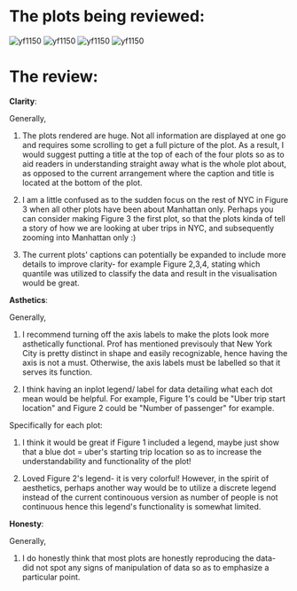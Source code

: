 # The plots being reviewed: 

![yf1150](https://github.com/qygoh/PUI2018_yf1150/blob/master/HW8_yf1150/figure1.png)
![yf1150](https://github.com/qygoh/PUI2018_yf1150/blob/master/HW8_yf1150/figure2.png)
![yf1150](https://github.com/qygoh/PUI2018_yf1150/blob/master/HW8_yf1150/figure3.png)
![yf1150](https://github.com/qygoh/PUI2018_yf1150/blob/master/HW8_yf1150/figure4.png)

# The review: 

**Clarity**: 

Generally, 

1) The plots rendered are huge. Not all information are displayed at one go and requires some scrolling to get a full picture of the plot. As a result, I would suggest putting a title at the top of each of the four plots so as to aid readers in understanding straight away what is the whole plot about, as opposed to the current arrangement where the caption and title is located at the bottom of the plot. 

2) I am a little confused as to the sudden focus on the rest of NYC in Figure 3 when all other plots have been about Manhattan only. Perhaps you can consider making Figure 3 the first plot, so that the plots kinda of tell a story of how we are looking at uber trips in NYC, and subsequently zooming into Manhattan only :) 

3) The current plots' captions can potentially be expanded to include more details to improve clarity- for example Figure 2,3,4, stating which quantile was utilized to classify the data and result in the visualisation would be great.  


**Asthetics**:

Generally,

1) I recommend turning off the axis labels to make the plots look more asthetically functional. Prof has mentioned previsouly that New York City is pretty distinct in shape and easily recognizable, hence having the axis is not a must. Otherwise, the axis labels must be labelled so that it serves its function. 

2) I think having an inplot legend/ label for data detailing what each dot mean would be helpful. For example, Figure 1's could be "Uber trip start location" and Figure 2 could be "Number of passenger" for example. 

Specifically for each plot:

1) I think it would be great if Figure 1 included a legend, maybe just show that a blue dot = uber's starting trip location so as to increase the understandability and functionality of the plot! 

2) Loved Figure 2's legend- it is very colorful! However, in the spirit of aesthetics, perhaps another way would be to utilize a discrete legend instead of the current continouous version as number of people is not continuous hence this legend's functionality is somewhat limited. 


**Honesty**: 

Generally,

1) I do honestly think that most plots are honestly reproducing the data- did not spot any signs of manipulation of data so as to emphasize a particular point.
